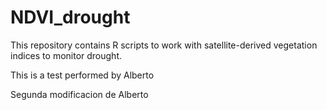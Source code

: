# NDVI_drought
This repository contains R scripts to work with satellite-derived vegetation indices to monitor drought.

This is a test performed by Alberto

Segunda modificacion de Alberto 